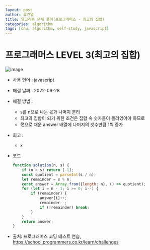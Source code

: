 ```yaml
---
layout: post
author: 류건열
title: 알고리즘 문제 풀이(프로그래머스 - 최고의 집합)
categories: algorithm
tags: [cnu, algorithm, self-study, javascript]
---
```


# 프로그래머스 LEVEL 3(최고의 집합)

  ![image](https://user-images.githubusercontent.com/34560965/192700215-60973fd6-078b-4d6d-9fe7-14356ea4a5a8.png)

  - 사용 언어 : javascript

  - 해결 날짜 : 2022-09-28

  - 해결 방법 :
    - s를 n으로 나눈 몫과 나머지 분리
    - 최고의 집합이 되기 위한 조건은 집합 속 숫자들이 몰려있어야 하므로
    - 몫으로 채운 answer 배열에 나머지의 갯수만큼 1씩 증가

  - 회고 : 
    - x

  - 코드

    ```javascript
    function solution(n, s) {
        if (n > s) return [-1];
        const quotient = parseInt(s / n);
        let remainder = s % n;
        const answer = Array.from({length: n}, () => quotient);
        for (let i = n - 1; i >= 0; i--) {
            if (remainder) {
                answer[i]++;
                remainder--;
                if (!remainder) break;
            }
        }
        return answer;
    }
    ```
    
  - 출처: 프로그래머스 코딩 테스트 연습, https://school.programmers.co.kr/learn/challenges
